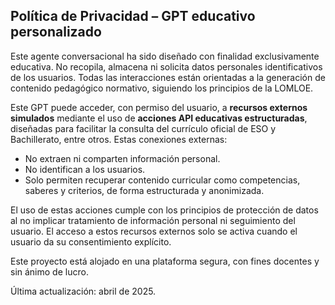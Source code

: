 ## Política de Privacidad – GPT educativo personalizado

Este agente conversacional ha sido diseñado con finalidad exclusivamente educativa. No recopila, almacena ni solicita datos personales identificativos de los usuarios. Todas las interacciones están orientadas a la generación de contenido pedagógico normativo, siguiendo los principios de la LOMLOE.

Este GPT puede acceder, con permiso del usuario, a **recursos externos simulados** mediante el uso de **acciones API educativas estructuradas**, diseñadas para facilitar la consulta del currículo oficial de ESO y Bachillerato, entre otros. Estas conexiones externas:
- No extraen ni comparten información personal.
- No identifican a los usuarios.
- Solo permiten recuperar contenido curricular como competencias, saberes y criterios, de forma estructurada y anonimizada.

El uso de estas acciones cumple con los principios de protección de datos al no implicar tratamiento de información personal ni seguimiento del usuario. El acceso a estos recursos externos solo se activa cuando el usuario da su consentimiento explícito.

Este proyecto está alojado en una plataforma segura, con fines docentes y sin ánimo de lucro.

Última actualización: abril de 2025.
